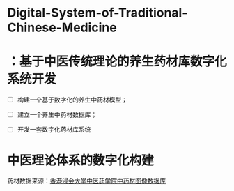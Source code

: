 # Digital-System-of-Traditional-Chinese-Medicine

# ：基于中医传统理论的养生药材库数字化系统开发

* [ ] 构建一个基于数字化的养生中药材模型；
* [ ] 建立一个养生中药材数据库；
* [ ] 开发一套数字化药材库系统


# 中医理论体系的数字化构建






药材数据来源：[香港浸会大学中医药学院中药材图像数据库](https://sys01.lib.hkbu.edu.hk/cmed/mmid/index.php?page=1&sort=name_cht&lang=chs)
